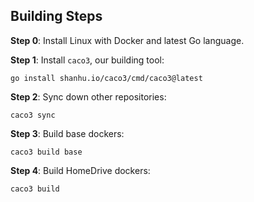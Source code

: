 ## Building Steps

**Step 0**: Install Linux with Docker and latest Go language.

**Step 1**: Install `caco3`, our building tool:

```go install shanhu.io/caco3/cmd/caco3@latest```

**Step 2**: Sync down other repositories:

```caco3 sync```

**Step 3**: Build base dockers:

```caco3 build base```

**Step 4**: Build HomeDrive dockers:

```caco3 build```
